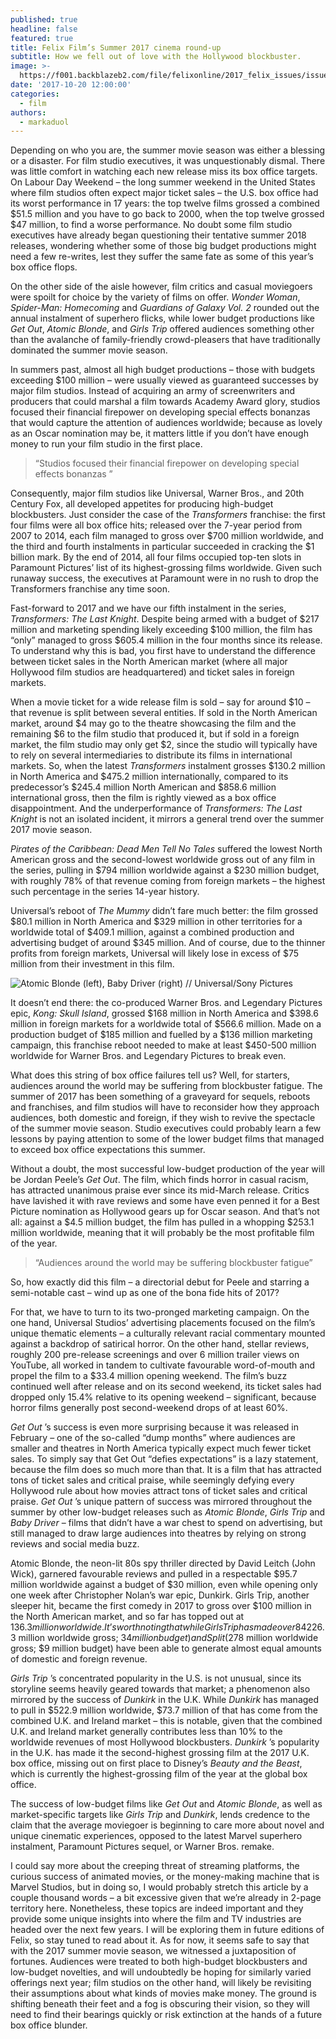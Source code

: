 ```yaml
---
published: true
headline: false
featured: true
title: Felix Film’s Summer 2017 cinema round-up
subtitle: How we fell out of love with the Hollywood blockbuster.
image: >-
  https://f001.backblazeb2.com/file/felixonline/2017_felix_issues/issue_1672/1672_film_atomic.jpg
date: '2017-10-20 12:00:00'
categories:
  - film
authors:
  - markaduol
---
```

Depending on who you are, the summer movie season was either a blessing or a disaster.
For film studio executives, it was unquestionably dismal. There was little comfort in watching each new release miss its box office targets. On Labour Day Weekend – the long summer weekend in the United States where film studios often expect major ticket sales – the U.S. box office had its worst performance in 17 years: the top twelve films grossed a combined $51.5 million and you have to go back to 2000, when the top twelve grossed $47 million, to find a worse performance. No doubt some film studio executives have already began questioning their tentative summer 2018 releases, wondering whether some of those big budget productions might need a few re-writes, lest they suffer the same fate as some of this year’s box office flops.

On the other side of the aisle however, film critics and casual moviegoers were spoilt for choice by the variety of films on offer. _Wonder Woman_, _Spider-Man: Homecoming_ and _Guardians of Galaxy Vol. 2_ rounded out the annual instalment of superhero flicks, while lower budget productions like _Get Out_, _Atomic Blonde_, and _Girls Trip_ offered audiences something other than the avalanche of family-friendly crowd-pleasers that have traditionally dominated the summer movie season.

In summers past, almost all high budget productions – those with budgets exceeding $100 million – were usually viewed as guaranteed successes by major film studios. Instead of acquiring an army of screenwriters and producers that could marshal a film towards Academy Award glory, studios focused their financial firepower on developing special effects bonanzas that would capture the attention of audiences worldwide; because as lovely as an Oscar nomination may be, it matters little if you don’t have enough money to run your film studio in the first place. 

> “Studios focused their financial firepower on developing special effects bonanzas ”

Consequently, major film studios like Universal, Warner Bros., and 20th Century Fox, all developed appetites for producing high-budget blockbusters. Just consider the case of the _Transformers_ franchise: the first four films were all box office hits; released over the 7-year period from 2007 to 2014, each film managed to gross over $700 million worldwide, and the third and fourth instalments in particular succeeded in cracking the $1 billion mark. By the end of 2014, all four films occupied top-ten slots in Paramount Pictures’ list of its highest-grossing films worldwide. Given such runaway success, the executives at Paramount were in no rush to drop the Transformers franchise any time soon. 

Fast-forward to 2017 and we have our fifth instalment in the series, _Transformers: The Last Knight_. Despite being armed with a budget of $217 million and marketing spending likely exceeding $100 million, the film has “only” managed to gross $605.4 million in the four months since its release. To understand why this is bad, you first have to understand the difference between ticket sales in the North American market (where all major Hollywood film studios are headquartered) and ticket sales in foreign markets. 

When a movie ticket for a wide release film is sold – say for around $10 – that revenue is split between several entities. If sold in the North American market, around $4 may go to the theatre showcasing the film and the remaining $6 to the film studio that produced it, but if sold in a foreign market, the film studio may only get $2, since the studio will typically have to rely on several intermediaries to distribute its films in international markets. So, when the latest _Transformers_ instalment grosses $130.2 million in North America and $475.2 million internationally, compared to its predecessor’s $245.4 million North American and $858.6 million international gross, then the film is rightly viewed as a box office disappointment. 
And the underperformance of _Transformers: The Last Knight_ is not an isolated incident, it mirrors a general trend over the summer 2017 movie season. 

_Pirates of the Caribbean: Dead Men Tell No Tales_ suffered the lowest North American gross and the second-lowest worldwide gross out of any film in the series, pulling in $794 million worldwide against a $230 million budget, with roughly 78% of that revenue coming from foreign markets – the highest such percentage in the series 14-year history. 

Universal’s reboot of _The Mummy_ didn’t fare much better: the film grossed $80.1 million in North America and $329 million in other territories for a worldwide total of $409.1 million, against a combined production and advertising budget of around $345 million. And of course, due to the thinner profits from foreign markets, Universal will likely lose in excess of $75 million from their investment in this film. 

![ _Atomic Blonde_ (left), _Baby Driver_ (right) // Universal/Sony Pictures](https://f001.backblazeb2.com/file/felixonline/2017_felix_issues/issue_1672/1672_film_atomic.jpg)

It doesn’t end there: the co-produced Warner Bros. and Legendary Pictures epic, _Kong: Skull Island_, grossed $168 million in North America and $398.6 million in foreign markets for a worldwide total of $566.6 million. Made on a production budget of $185 million and fuelled by a $136 million marketing campaign, this franchise reboot needed to make at least $450-500 million worldwide for Warner Bros. and Legendary Pictures to break even.

What does this string of box office failures tell us? Well, for starters, audiences around the world may be suffering from blockbuster fatigue. The summer of 2017 has been something of a graveyard for sequels, reboots and franchises, and film studios will have to reconsider how they approach audiences, both domestic and foreign, if they wish to revive the spectacle of the summer movie season. Studio executives could probably learn a few lessons by paying attention to some of the lower budget films that managed to exceed box office expectations this summer.

Without a doubt, the most successful low-budget production of the year will be Jordan Peele’s _Get Out_. The film, which finds horror in casual racism, has attracted unanimous praise ever since its mid-March release. Critics have lavished it with rave reviews and some have even penned it for a Best Picture nomination as Hollywood gears up for Oscar season. And that’s not all: against a $4.5 million budget, the film has pulled in a whopping $253.1 million worldwide, meaning that it will probably be the most profitable film of the year.

> “Audiences around the world may be suffering blockbuster fatigue”

So, how exactly did this film – a directorial debut for Peele and starring a semi-notable cast –  wind up as one of the bona fide hits of 2017? 

For that, we have to turn to its two-pronged marketing campaign. On the one hand, Universal Studios’ advertising placements focused on the film’s unique thematic elements – a culturally relevant racial commentary mounted against a backdrop of satirical horror. On the other hand, stellar reviews, roughly 200 pre-release screenings and over 6 million trailer views on YouTube, all worked in tandem to cultivate favourable word-of-mouth and propel the film to a $33.4 million opening weekend. The film’s buzz continued well after release and on its second weekend, its ticket sales had dropped only 15.4% relative to its opening weekend – significant, because horror films generally post second-weekend drops of at least 60%.

_Get Out_ ’s success is even more surprising because it was released in February – one of the so-called “dump months” where audiences are smaller and theatres in North America typically expect much fewer ticket sales. To simply say that Get Out “defies expectations” is a lazy statement, because the film does so much more than that. It is a film that has attracted tons of ticket sales and critical praise, while seemingly defying every Hollywood rule about how movies attract tons of ticket sales and critical praise. _Get Out_ ’s unique pattern of success was mirrored throughout the summer by other low-budget releases such as _Atomic Blonde_, _Girls Trip_ and _Baby Driver_ – films that didn’t have a war chest to spend on advertising, but still managed to draw large audiences into theatres by relying on strong reviews and social media buzz.

Atomic Blonde, the neon-lit 80s spy thriller directed by David Leitch (John Wick), garnered favourable reviews and pulled in a respectable $95.7 million worldwide against a budget of $30 million, even while opening only one week after Christopher Nolan’s war epic, Dunkirk. Girls Trip, another sleeper hit, became the first comedy in 2017 to gross over $100 million in the North American market, and so far has topped out at $136.3 million worldwide. It’s worth noting that while Girls Trip has made over 84% of its revenue domestically (in the North American market), other sleeper hits like Baby Driver ($226.3 million worldwide gross; $34 million budget) and Split ($278 million worldwide gross; $9 million budget) have been able to generate almost equal amounts of domestic and foreign revenue.

_Girls Trip_ ’s concentrated popularity in the U.S. is not unusual, since its storyline seems heavily geared towards that market; a phenomenon also mirrored by the success of _Dunkirk_ in  the U.K. While _Dunkirk_ has managed to pull in $522.9 million worldwide, $73.7 million of that has come from the combined U.K. and Ireland market – this is notable, given that the combined U.K. and Ireland market generally contributes less than 10% to the worldwide revenues of most Hollywood blockbusters. _Dunkirk_ ’s popularity in the U.K. has made it the second-highest grossing film at the 2017 U.K. box office, missing out on first place to Disney’s _Beauty and the Beast_, which is currently the highest-grossing film of the year at the global box office.

The success of low-budget films like _Get Out_ and _Atomic Blonde_, as well as market-specific targets like _Girls Trip_ and _Dunkirk_, lends credence to the claim that the average moviegoer is beginning to care more about novel and unique cinematic experiences, opposed to the latest Marvel superhero instalment, Paramount Pictures sequel, or Warner Bros. remake.

I could say more about the creeping threat of streaming platforms, the curious success of animated movies, or the money-making machine that is Marvel Studios, but in doing so, I would probably stretch this article by a couple thousand words – a bit excessive given that we’re already in 2-page territory here. Nonetheless, these topics are indeed important and they provide some unique insights into where the film and TV industries are headed over the next few years. I will be exploring them in future editions of Felix, so stay tuned to read about it. As for now, it seems safe to say that with the 2017 summer movie season, we witnessed a juxtaposition of fortunes. Audiences were treated to both high-budget blockbusters and low-budget novelties, and will undoubtedly be hoping for similarly varied offerings next year; film studios on the other hand, will likely be revisiting their assumptions about what kinds of movies make money. The ground is shifting beneath their feet and a fog is obscuring their vision, so they will need to find their bearings quickly or risk extinction at the hands of a future box office blunder.
